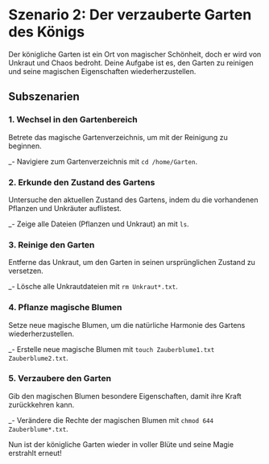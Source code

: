 # Szenario 2: Der verzauberte Garten des Königs

Der königliche Garten ist ein Ort von magischer Schönheit, doch er wird von Unkraut und Chaos bedroht. Deine Aufgabe ist es, den Garten zu reinigen und seine magischen Eigenschaften wiederherzustellen.

## Subszenarien

### 1. Wechsel in den Gartenbereich

Betrete das magische Gartenverzeichnis, um mit der Reinigung zu beginnen.

\_- Navigiere zum Gartenverzeichnis mit `cd /home/Garten`.

### 2. Erkunde den Zustand des Gartens

Untersuche den aktuellen Zustand des Gartens, indem du die vorhandenen Pflanzen und Unkräuter auflistest.

\_- Zeige alle Dateien (Pflanzen und Unkraut) an mit `ls`.

### 3. Reinige den Garten

Entferne das Unkraut, um den Garten in seinen ursprünglichen Zustand zu versetzen.

\_- Lösche alle Unkrautdateien mit `rm Unkraut*.txt`.

### 4. Pflanze magische Blumen

Setze neue magische Blumen, um die natürliche Harmonie des Gartens wiederherzustellen.

\_- Erstelle neue magische Blumen mit `touch Zauberblume1.txt Zauberblume2.txt`.

### 5. Verzaubere den Garten

Gib den magischen Blumen besondere Eigenschaften, damit ihre Kraft zurückkehren kann.

\_- Verändere die Rechte der magischen Blumen mit `chmod 644 Zauberblume*.txt`.

Nun ist der königliche Garten wieder in voller Blüte und seine Magie erstrahlt erneut!
